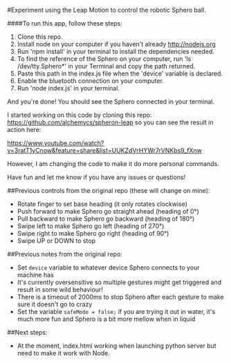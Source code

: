 #Experiment using the Leap Motion to control the robotic Sphero ball.

####To run this app, follow these steps:

1. Clone this repo.
2. Install node on your computer if you haven't already http://nodejs.org
3. Run 'npm install' in your terminal to install the dependencies needed.
4. To find the reference of the Sphero on your computer, run 'ls /dev/tty.Sphero*' in your Terminal and copy the path returned.
5. Paste this path in the index.js file when the 'device' variable is declared.
6. Enable the bluetooth connection on your computer.
7. Run 'node index.js' in your terminal.

And you're done! You should see the Sphero connected in your terminal.

I started working on this code by cloning this repo: https://github.com/alchemycs/spheron-leap so you can see the result in action here: 

https://www.youtube.com/watch?v=3ratT1yCnow&feature=share&list=UUKZdVrHYWr7rVNKbs9_fXnw

However, I am changing the code to make it do more personal commands.

Have fun and let me know if you have any issues or questions!



##Previous controls from the original repo (these will change on mine):

* Rotate finger to set base heading (it only rotates clockwise)
* Push forward to make Sphero go straight ahead (heading of 0°)
* Pull backward to make Sphero go backward (heading of 180°)
* Swipe left to make Sphero go left (heading of 270°)
* Swipe right to make Sphero go right (heading of 90°)
* Swipe UP or DOWN to stop


##Previous notes from the original repo: 

* Set `device` variable to whatever device Sphero connects to your machine has
* It's currently oversensitive so multiple gestures might get triggered and result in some wild behaviour!
* There is a timeout of 2000ms to stop Sphero after each gesture to make sure it doesn't go to crazy
* Set the variable `safeMode = false;` if you are trying it out in water, it's much more fun and Sphero is
a bit more mellow when in liquid

##Next steps:

* At the moment, index.html working when launching python server but need to make it work with Node.


